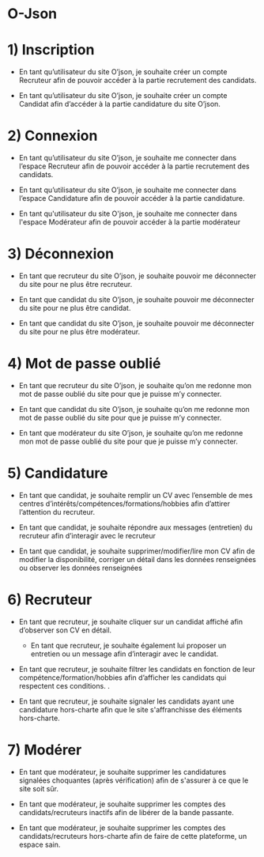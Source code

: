 # O-Json

# 1)  Inscription

  - En tant qu’utilisateur du site O’json, je souhaite créer un compte Recruteur afin de pouvoir accéder à la partie recrutement des candidats.
  
  - En tant qu’utilisateur du site O’json, je souhaite créer un compte Candidat afin d’accéder à la partie candidature du site O’json.


# 2) Connexion

  - En tant qu’utilisateur du site O’json, je souhaite me connecter dans l’espace Recruteur afin de pouvoir accéder à la partie recrutement des candidats.
  
  - En tant qu’utilisateur du site O’json, je souhaite me connecter dans l’espace Candidature afin de pouvoir accéder à la partie candidature.
  
  - En tant qu'utilisateur du site O'json, je souhaite me connecter dans l'espace Modérateur afin de pouvoir accéder à la partie modérateur

 
# 3) Déconnexion

   - En tant que recruteur du site O’json, je souhaite pouvoir me déconnecter du site pour ne plus être recruteur.
  
   - En tant que candidat du site O’json, je souhaite pouvoir me déconnecter du site pour ne plus être candidat.
   
   - En tant que candidat du site O’json, je souhaite pouvoir me déconnecter du site pour ne plus être modérateur.

# 4) Mot de passe oublié

   - En tant que recruteur du site O’json, je souhaite qu’on me redonne mon mot de passe oublié du site pour que je puisse m’y connecter.
  
   - En tant que candidat du site O’json, je souhaite qu’on me redonne mon mot de passe oublié du site pour que je puisse m’y connecter.
   
   - En tant que modérateur du site O’json, je souhaite qu’on me redonne mon mot de passe oublié du site pour que je puisse m’y connecter.

# 5) Candidature

   - En tant que candidat, je souhaite remplir un CV avec l’ensemble de mes centres d’intérêts/compétences/formations/hobbies afin d’attirer l’attention du recruteur.
   
   - En tant que candidat, je souhaite répondre aux messages (entretien) du recruteur afin d’interagir avec le recruteur
  
   - En tant que candidat, je souhaite supprimer/modifier/lire mon CV afin de modifier la disponibilité, corriger un détail dans les données renseignées ou observer les données renseignées
   
 
# 6) Recruteur

   - En tant que recruteur, je souhaite cliquer sur un candidat affiché afin d’observer son CV en détail.
  
      - En tant que recruteur, je souhaite également lui proposer un entretien ou un message afin d’interagir avec le candidat.
    
   - En tant que recruteur, je souhaite filtrer les candidats en fonction de leur compétence/formation/hobbies afin d’afficher les candidats qui respectent ces conditions. . 
   
   - En tant que recruteur, je souhaite signaler les candidats ayant une candidature hors-charte afin que le site s'affranchisse des éléments hors-charte.
   
 # 7) Modérer
 
 - En tant que modérateur, je souhaite supprimer les candidatures signalées choquantes (après vérification) afin de s'assurer à ce que le site soit sûr.
 
 - En tant que modérateur, je souhaite supprimer les comptes des candidats/recruteurs inactifs afin de libérer de la bande passante.
 
 - En tant que modérateur, je souhaite supprimer les comptes des candidats/recruteurs hors-charte afin de faire de cette plateforme, un espace sain.
   

